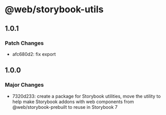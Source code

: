 # @web/storybook-utils

## 1.0.1

### Patch Changes

- afc680d2: fix export

## 1.0.0

### Major Changes

- 7320d233: create a package for Storybook utilities, move the utility to help make Storybook addons with web components from @web/storybook-prebuilt to reuse in Storybook 7
